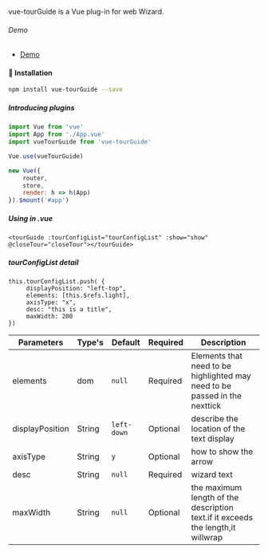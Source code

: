 <p>vue-tourGuide is a Vue plug-in for web Wizard.<p>

###### Demo
- <a href="http://metinseylan.com/vuesocketio/" target="_blank">Demo</a>
<p>


#### 🚀 Installation
``` bash
npm install vue-tourGuide --save
```
##### Introducing plugins
``` javascript
import Vue from 'vue'
import App from './App.vue'
import vueTourGuide from 'vue-tourGuide'

Vue.use(vueTourGuide)

new Vue({
    router,
    store,
    render: h => h(App)
}).$mount('#app')
```
##### Using in .vue
```
<tourGuide :tourConfigList="tourConfigList" :show="show" @closeTour="closeTour"></tourGuide>
```
##### tourConfigList detail
```
this.tourConfigList.push( {
     displayPosition: "left-top",
     elements: [this.$refs.light],
     axisType: "x",
     desc: "this is a title",
     maxWidth: 200
})
```

**Parameters**|**Type's**|**Default**|**Required**|**Description**
-----|-----|-----|-----|-----
elements|dom|`null`|Required|Elements that need to be highlighted may need to be passed in the nexttick
displayPosition|String|`left-down`|Optional|describe the location of the text display
axisType|String|`y`|Optional|how to show the arrow
desc|String|`null`|Required|wizard text
maxWidth|String |`null`|Optional|the maximum length of the description text.if it exceeds the length,it willwrap

